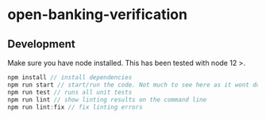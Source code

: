 # open-banking-verification

## Development

Make sure you have node installed. This has been tested with node 12 >.

```javascript
npm install // install dependencies
npm run start // start/run the code. Not much to see here as it wont do anything
npm run test // runs all unit tests
npm run lint // show linting results on the command line
npm run lint:fix // fix linting errors
```


